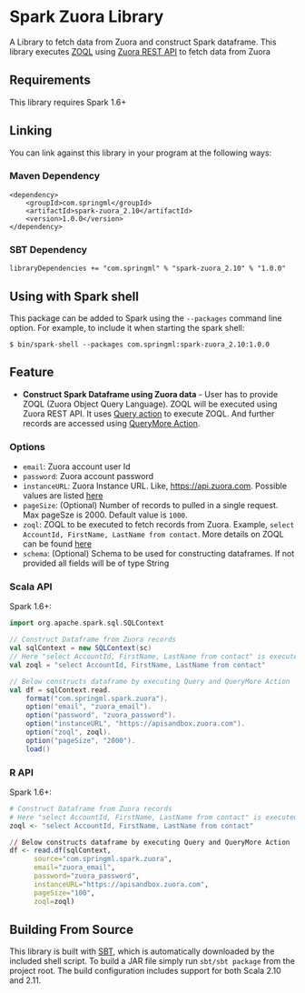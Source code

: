 # Spark Zuora Library

A Library to fetch data from Zuora and construct Spark dataframe. This library executes [ZOQL](https://knowledgecenter.zuora.com/DC_Developers/SOAP_API/M_Zuora_Object_Query_Language) using [Zuora REST API](https://knowledgecenter.zuora.com/DC_Developers/REST_API) to fetch data from Zuora

## Requirements

This library requires Spark 1.6+

## Linking
You can link against this library in your program at the following ways:

### Maven Dependency
```
<dependency>
    <groupId>com.springml</groupId>
    <artifactId>spark-zuora_2.10</artifactId>
    <version>1.0.0</version>
</dependency>
```

### SBT Dependency
```
libraryDependencies += "com.springml" % "spark-zuora_2.10" % "1.0.0"
```

## Using with Spark shell
This package can be added to Spark using the `--packages` command line option.  For example, to include it when starting the spark shell:

```
$ bin/spark-shell --packages com.springml:spark-zuora_2.10:1.0.0
```

## Feature
* **Construct Spark Dataframe using Zuora data** - User has to provide ZOQL (Zuora Object Query Language). ZOQL will be executed using Zuora REST API. It uses [Query action](https://www.zuora.com/developer/api-reference/) to execute ZOQL. And further records are accessed using [QueryMore Action](https://www.zuora.com/developer/api-reference/). 

### Options
* `email`: Zuora account user Id
* `password`: Zuora account password
* `instanceURL`: Zuora Instance URL. Like, https://api.zuora.com. Possible values are listed [here](https://knowledgecenter.zuora.com/DC_Developers/REST_API/A_REST_basics#URLS_and_Endpoints)
* `pageSize`: (Optional) Number of records to pulled in a single request. Max pageSze is 2000. Default value is `1000`.
* `zoql`: ZOQL to be executed to fetch records from Zuora. Example, ```select AccountId, FirstName, LastName from contact```. More details on ZOQL can be found [here](https://knowledgecenter.zuora.com/DC_Developers/SOAP_API/M_Zuora_Object_Query_Language)
* `schema`: (Optional) Schema to be used for constructing dataframes. If not provided all fields will be of type String

### Scala API
Spark 1.6+:
```scala
import org.apache.spark.sql.SQLContext

// Construct Dataframe from Zuora records
val sqlContext = new SQLContext(sc)
// Here "select AccountId, FirstName, LastName from contact" is executed
val zoql = "select AccountId, FirstName, LastName from contact"

// Below constructs dataframe by executing Query and QueryMore Action 
val df = sqlContext.read.
    format("com.springml.spark.zuora").
    option("email", "zuora_email").
    option("password", "zuora_password").
    option("instanceURL", "https://apisandbox.zuora.com").
    option("zoql", zoql).
    option("pageSize", "2000").
    load() 

```


### R API
Spark 1.6+:
```r
# Construct Dataframe from Zuora records
# Here "select AccountId, FirstName, LastName from contact" is executed
zoql <- "select AccountId, FirstName, LastName from contact"

// Below constructs dataframe by executing Query and QueryMore Action
df <- read.df(sqlContext, 
      source="com.springml.spark.zuora", 
      email="zuora_email", 
      password="zuora_password", 
      instanceURL="https://apisandbox.zuora.com",
      pageSize="100",
      zoql=zoql)

```


## Building From Source
This library is built with [SBT](http://www.scala-sbt.org/0.13/docs/Command-Line-Reference.html), which is automatically downloaded by the included shell script. To build a JAR file simply run `sbt/sbt package` from the project root. The build configuration includes support for both Scala 2.10 and 2.11.
